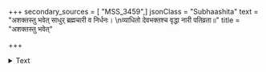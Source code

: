+++
secondary_sources = [ "MSS_3459",]
jsonClass = "Subhaashita"
text = "अशक्तस्तु भवेत् साधुर् ब्रह्मचारी व निर्धनः।  \nव्याधितो देवभक्तश्च वृद्धा नारी पतिव्रता॥"
title = "अशक्तस्तु भवेत्"

+++

<details><summary>Text</summary>

अशक्तस्तु भवेत् साधुर् ब्रह्मचारी व निर्धनः।  
व्याधितो देवभक्तश्च वृद्धा नारी पतिव्रता॥
</details>
